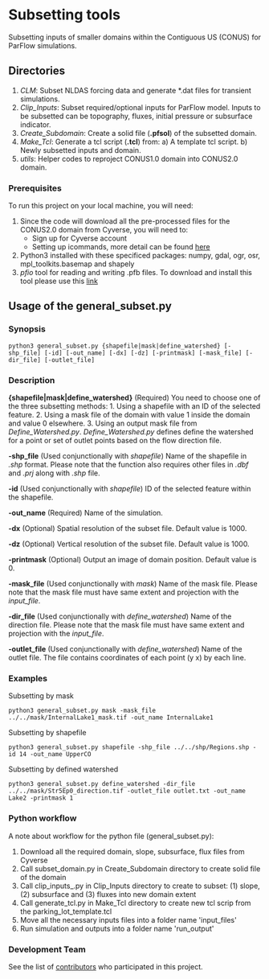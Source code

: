 # Subsetting tools

Subsetting inputs of smaller domains within the Contiguous US (CONUS) for ParFlow simulations. 

## Directories

1. *CLM*: Subset NLDAS forcing data and generate *.dat files for transient simulations.
2. *Clip_Inputs*: Subset required/optional inputs for ParFlow model. Inputs to be subsetted can be topography, fluxes, initial pressure or subsurface indicator.
3. *Create_Subdomain*: Create a solid file (**.pfsol**) of the subsetted domain.
4. *Make_Tcl*: Generate a tcl script (**.tcl**) from:
	a) A template tcl script.
	b) Newly subsetted inputs and domain.
5. *utils*: Helper codes to reproject CONUS1.0 domain into CONUS2.0 domain.

### Prerequisites

To run this project on your local machine, you will need:
1. Since the code will download all the pre-processed files for the CONUS2.0 domain from Cyverse, you will need to:
	* Sign up for Cyverse account
	* Setting up icommands, more detail can be found [here](https://wiki.cyverse.org/wiki/display/DS/Setting+Up+iCommands) 
2. Python3 installed with these specificed packages: numpy, gdal, ogr, osr, mpl_toolkits.basemap and shapely
3. *pfio* tool for reading and writing .pfb files. To download and install this tool please use this [link](https://github.com/hydroframe/tools/tree/master/pfio)

## Usage of the general_subset.py

### Synopsis

```
python3 general_subset.py {shapefile|mask|define_watershed} [-shp_file] [-id] [-out_name] [-dx] [-dz] [-printmask] [-mask_file] [-dir_file] [-outlet_file]
```

### Description

**{shapefile|mask|define_watershed}** (Required) You need to choose one of the three subsetting methods:
	1. Using a shapefile with an ID of the selected feature.
	2. Using a mask file of the domain with value 1 inside the domain and value 0 elsewhere.
	3. Using an output mask file from *Define_Watershed.py*. *Define_Watershed.py* defines define the watershed for a point or set of outlet points based on the flow direction file.

**-shp_file** (Used conjunctionally with *shapefile*) Name of the shapefile in *.shp* format. Please note that the function also requires other files in *.dbf* and *.prj* along with *.shp* file.   

**-id** (Used conjunctionally with *shapefile*) ID of the selected feature within the shapefile.

**-out_name** (Required) Name of the simulation.

**-dx** (Optional) Spatial resolution of the subset file. Default value is 1000. 

**-dz** (Optional) Vertical resolution of the subset file. Default value is 1000. 

**-printmask** (Optional) Output an image of domain position. Default value is 0.

**-mask_file** (Used conjunctionally with *mask*) Name of the mask file. Please note that the mask file must have same extent and projection with the *input_file*.

**-dir_file** (Used conjunctionally with *define_watershed*) Name of the direction file. Please note that the mask file must have same extent and projection with the *input_file*.

**-outlet_file** (Used conjunctionally with *define_watershed*) Name of the outlet file. The file contains coordinates of each point (y x) by each line.

### Examples

Subsetting by mask

```
python3 general_subset.py mask -mask_file ../../mask/InternalLake1_mask.tif -out_name InternalLake1
```

Subsetting by shapefile

```
python3 general_subset.py shapefile -shp_file ../../shp/Regions.shp -id 14 -out_name UpperCO
```

Subsetting by defined watershed

```
python3 general_subset.py define_watershed -dir_file ../../mask/Str5Ep0_direction.tif -outlet_file outlet.txt -out_name Lake2 -printmask 1
```

### Python workflow

A note about workflow for the python file (general_subset.py):
1. Download all the required domain, slope, subsurface, flux files from Cyverse
2. Call subset_domain.py in Create_Subdomain directory to create solid file of the domain
3. Call clip_inputs_.py in Clip_Inputs directory to create to subset: (1) slope, (2) subsurface and (3) fluxes into new domain extent
3. Call generate_tcl.py in Make_Tcl directory to create new tcl scrip from the parking_lot_template.tcl
4. Move all the necessary inputs files into a folder name 'input_files'
5. Run simulation and outputs into a folder name 'run_output'

### Development Team

See the list of [contributors](https://github.com/orgs/hydroframe/people) who participated in this project.